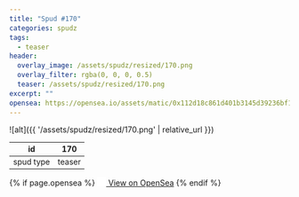 ```yaml
---
title: "Spud #170"
categories: spudz
tags:
  - teaser
header:
  overlay_image: /assets/spudz/resized/170.png
  overlay_filter: rgba(0, 0, 0, 0.5)
  teaser: /assets/spudz/resized/170.png
excerpt: ""
opensea: https://opensea.io/assets/matic/0x112d18c861d401b3145d39236bf149f01e18beed/170
---
```

![alt]({{ '/assets/spudz/resized/170.png' | relative_url }})

| id | 170 |
|-|-|
| spud type | teaser |

{% if page.opensea %}
<a href="{{page.opensea}}" class="btn btn--info" onclick="window.open(this.href, '_blank'); return false;"><img src="/assets/images/opensea.svg" width="16px"><span>  View on OpenSea</span></a>
{% endif %}
